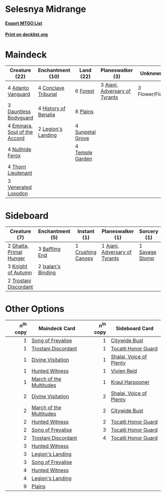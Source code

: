 # Selesnya Midrange

#### [Export MTGO List](../collection/Selesnya%20Midrange/Selesnya%20Midrange.txt)
#### [Print on decklist.org](http://decklist.org/?deckmain=4%09Adanto%20Vanguard%0A3%09Ajani,%20Adversary%20of%20Tyrants%0A4%09Conclave%20Tribunal%0A3%09Dauntless%20Bodyguard%0A4%09Emmara,%20Soul%20of%20the%20Accord%0A3%09Flower/Flourish%0A6%09Forest%0A4%09History%20of%20Benalia%0A2%09Legion's%20Landing%0A4%09Nullhide%20Ferox%0A8%09Plains%0A4%09Sunpetal%20Grove%0A4%09Temple%20Garden%0A4%09Thorn%20Lieutenant%0A3%09Venerated%20Loxodon&deckside=1%09Ajani,%20Adversary%20of%20Tyrants%0A3%09Baffling%20End%0A1%09Crushing%20Canopy%0A2%09Ghalta,%20Primal%20Hunger%0A2%09Ixalan's%20Binding%0A3%09Knight%20of%20Autumn%0A1%09Savage%20Stomp%0A2%09Trostani%20Discordant)
# Maindeck

|                                             Creature (22)                                             |                                       Enchantment (10)                                        |                                         Land (22)                                         |                                            Planeswalker (3)                                            |   Unknown (3)   |
|-------------------------------------------------------------------------------------------------------|-----------------------------------------------------------------------------------------------|-------------------------------------------------------------------------------------------|--------------------------------------------------------------------------------------------------------|-----------------|
|4 [Adanto Vanguard](http://gatherer.wizards.com/Pages/Card/Details.aspx?multiverseid=435152)           |4 [Conclave Tribunal](http://gatherer.wizards.com/Pages/Card/Details.aspx?multiverseid=452756) |6 [Forest](http://gatherer.wizards.com/Pages/Card/Details.aspx?multiverseid=439605)        |3 [Ajani, Adversary of Tyrants](http://gatherer.wizards.com/Pages/Card/Details.aspx?multiverseid=447139)|3 Flower/Flourish|
|3 [Dauntless Bodyguard](http://gatherer.wizards.com/Pages/Card/Details.aspx?multiverseid=442902)       |4 [History of Benalia](http://gatherer.wizards.com/Pages/Card/Details.aspx?multiverseid=442909)|8 [Plains](http://gatherer.wizards.com/Pages/Card/Details.aspx?multiverseid=439601)        |                                                                                                        |                 |
|4 [Emmara, Soul of the Accord](http://gatherer.wizards.com/Pages/Card/Details.aspx?multiverseid=452918)|2 [Legion's Landing](http://gatherer.wizards.com/Pages/Card/Details.aspx?multiverseid=435173)  |4 [Sunpetal Grove](http://gatherer.wizards.com/Pages/Card/Details.aspx?multiverseid=420946)|                                                                                                        |                 |
|4 [Nullhide Ferox](http://gatherer.wizards.com/Pages/Card/Details.aspx?multiverseid=452888)            |                                                                                               |4 [Temple Garden](http://gatherer.wizards.com/Pages/Card/Details.aspx?multiverseid=405112) |                                                                                                        |                 |
|4 [Thorn Lieutenant](http://gatherer.wizards.com/Pages/Card/Details.aspx?multiverseid=447339)          |                                                                                               |                                                                                           |                                                                                                        |                 |
|3 [Venerated Loxodon](http://gatherer.wizards.com/Pages/Card/Details.aspx?multiverseid=452780)         |                                                                                               |                                                                                           |                                                                                                        |                 |


# Sideboard

|                                           Creature (7)                                           |                                       Enchantment (5)                                       |                                        Instant (1)                                         |                                            Planeswalker (1)                                            |                                       Sorcery (1)                                       |
|--------------------------------------------------------------------------------------------------|---------------------------------------------------------------------------------------------|--------------------------------------------------------------------------------------------|--------------------------------------------------------------------------------------------------------|-----------------------------------------------------------------------------------------|
|2 [Ghalta, Primal Hunger](http://gatherer.wizards.com/Pages/Card/Details.aspx?multiverseid=439787)|3 [Baffling End](http://gatherer.wizards.com/Pages/Card/Details.aspx?multiverseid=439658)    |1 [Crushing Canopy](http://gatherer.wizards.com/Pages/Card/Details.aspx?multiverseid=435338)|1 [Ajani, Adversary of Tyrants](http://gatherer.wizards.com/Pages/Card/Details.aspx?multiverseid=447139)|1 [Savage Stomp](http://gatherer.wizards.com/Pages/Card/Details.aspx?multiverseid=435361)|
|3 [Knight of Autumn](http://gatherer.wizards.com/Pages/Card/Details.aspx?multiverseid=452933)     |2 [Ixalan's Binding](http://gatherer.wizards.com/Pages/Card/Details.aspx?multiverseid=435168)|                                                                                            |                                                                                                        |                                                                                         |
|2 [Trostani Discordant](http://gatherer.wizards.com/Pages/Card/Details.aspx?multiverseid=452958)  |                                                                                             |                                                                                            |                                                                                                        |                                                                                         |


# Other Options

|*n*<sup>th</sup> copy|                                          Maindeck Card                                           |*n*<sup>th</sup> copy|                                          Sideboard Card                                          |
|--------------------:|--------------------------------------------------------------------------------------------------|--------------------:|--------------------------------------------------------------------------------------------------|
|                    1|[Song of Freyalise](http://gatherer.wizards.com/Pages/Card/Details.aspx?multiverseid=443067)      |                    1|[Citywide Bust](http://gatherer.wizards.com/Pages/Card/Details.aspx?multiverseid=452754)          |
|                    1|[Trostani Discordant](http://gatherer.wizards.com/Pages/Card/Details.aspx?multiverseid=452958)    |                    1|[Tocatli Honor Guard](http://gatherer.wizards.com/Pages/Card/Details.aspx?multiverseid=435194)    |
|                    1|[Divine Visitation](http://gatherer.wizards.com/Pages/Card/Details.aspx?multiverseid=452760)      |                    1|[Shalai, Voice of Plenty](http://gatherer.wizards.com/Pages/Card/Details.aspx?multiverseid=442923)|
|                    1|[Hunted Witness](http://gatherer.wizards.com/Pages/Card/Details.aspx?multiverseid=452765)         |                    1|[Vivien Reid](http://gatherer.wizards.com/Pages/Card/Details.aspx?multiverseid=447344)            |
|                    1|[March of the Multitudes](http://gatherer.wizards.com/Pages/Card/Details.aspx?multiverseid=452938)|                    1|[Kraul Harpooner](http://gatherer.wizards.com/Pages/Card/Details.aspx?multiverseid=452886)        |
|                    2|[Divine Visitation](http://gatherer.wizards.com/Pages/Card/Details.aspx?multiverseid=452760)      |                    2|[Shalai, Voice of Plenty](http://gatherer.wizards.com/Pages/Card/Details.aspx?multiverseid=442923)|
|                    2|[March of the Multitudes](http://gatherer.wizards.com/Pages/Card/Details.aspx?multiverseid=452938)|                    2|[Citywide Bust](http://gatherer.wizards.com/Pages/Card/Details.aspx?multiverseid=452754)          |
|                    2|[Hunted Witness](http://gatherer.wizards.com/Pages/Card/Details.aspx?multiverseid=452765)         |                    2|[Tocatli Honor Guard](http://gatherer.wizards.com/Pages/Card/Details.aspx?multiverseid=435194)    |
|                    2|[Song of Freyalise](http://gatherer.wizards.com/Pages/Card/Details.aspx?multiverseid=443067)      |                    3|[Tocatli Honor Guard](http://gatherer.wizards.com/Pages/Card/Details.aspx?multiverseid=435194)    |
|                    2|[Trostani Discordant](http://gatherer.wizards.com/Pages/Card/Details.aspx?multiverseid=452958)    |                    4|[Tocatli Honor Guard](http://gatherer.wizards.com/Pages/Card/Details.aspx?multiverseid=435194)    |
|                    3|[Hunted Witness](http://gatherer.wizards.com/Pages/Card/Details.aspx?multiverseid=452765)         |                     |                                                                                                  |
|                    3|[Legion's Landing](http://gatherer.wizards.com/Pages/Card/Details.aspx?multiverseid=435173)       |                     |                                                                                                  |
|                    3|[Song of Freyalise](http://gatherer.wizards.com/Pages/Card/Details.aspx?multiverseid=443067)      |                     |                                                                                                  |
|                    4|[Hunted Witness](http://gatherer.wizards.com/Pages/Card/Details.aspx?multiverseid=452765)         |                     |                                                                                                  |
|                    4|[Legion's Landing](http://gatherer.wizards.com/Pages/Card/Details.aspx?multiverseid=435173)       |                     |                                                                                                  |
|                    9|[Plains](http://gatherer.wizards.com/Pages/Card/Details.aspx?multiverseid=439601)                 |                     |                                                                                                  |

